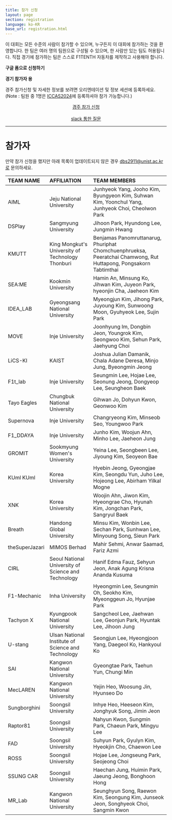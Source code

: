 ```yaml
---
title: 참가 신청
layout: page
section: registration
language: ko-KR
base_url: registration.html
---
```


이 대회는 모든 수준의 사람이 참가할 수 있으며,  누구든지 이 대회에 참가하는 것을 환영합니다. 한 팀은 여러 명의 팀원으로 구성될 수 있으며, 한 사람만 있는 팀도 허용됩니다.
직접 경기에 참가하는 팀은 스스로 F1TENTH 자동차를 제작하고 사용해야 합니다.


**구글 폼으로 신청하기**

<!-- ***4월 30일 오픈 예정*** -->

**경기 참가자 용**

경주 참가신청 및 자세한 정보를 보려면 오리엔테이션 및 정보 세션에 등록하세요.
(Note : 팀원 중 1명은 [ICCAS2024](https://2024.iccas.org/)에 등록하셔야 참가 가능합니다.)

<center class="actions">
	<a href="https://docs.google.com/forms/d/e/1FAIpQLSc8hK-SnthwWaVjcNTqFdi9nbaxAi6ImTIuK7bMWi-5cbc5zw/viewform?usp=sf_link" class="button">경주 참가 신청</a>
</center>

<br>

<center class="actions">
	<a href="https://join.slack.com/t/f1tenthkoreab-m4i3495/shared_invite/zt-2qqvtmboh-nLfEQWJcoE9pUdybidyqcw" class="button">slack 통한 질문</a>
</center>

<!-- **일반 참가자 용**

경주 관람신청 및 자세한 정보를 보려면 오리엔테이션 및 정보 세션에 등록하세요.

<center class="actions">
	<a href="https://docs.google.com/forms/d/e/1FAIpQLSf5aheoenohT5te_PutaAnLSBmPwK3EKB7EVOtFLEEu3Jk1gQ/viewform?usp=sf_link" class="button">일반 참가 신청</a>
</center> -->


---
<!-- <center class="actions">
	<a href="../ko/participants.html" class="button">참가 현황</a>
</center>
 -->

# 참가자

만약 참가 신청을 했지만 아래 목록이 업데이트되지 않은 경우 dbs2911@unist.ac.kr로 문의하세요.

| TEAM NAME | AFFILIATION | TEAM MEMBERS |
|:---|:---|:---|
|AIML|Jeju National University|Junhyeok Yang, Jooho Kim, Byungyeon Kim, Suhwan Kim, Yoonchul Yang, Junhyeok Choi, Cheolwon Park|
|DSPlay|Sangmyung University|Jihoon Park, Hyundong Lee, Jungmin Hwang|
|KMUTT|King Mongkut's University of Technology Thonburi|Benjamas Panomruttanarug, Phuriphat Chomchuenphrueksa, Peeratchai Chamwong, Rut Huttapong, Pongsakorn Tabtimthai|
|SEA:ME|Kookmin University|Hamin An, Minsung Ko, Jihwan Kim, Juyeon Park, hyeonjin Cha, Jaeheon Kim|
|IDEA_LAB|Gyeongsang National University|Myeongjun Kim, Jihong Park, Juyoung Kim, Sunwoong Moon, Gyuhyeok Lee, Sujin Park|
|MOVE|Inje University|Joonhyung Im, Dongbin Jeon, Youngrok Kim, Seongwoo Kim, Sehun Park, Jaehyung Choi|
|LiCS-KI|KAIST|Joshua Julian Damanik, Chala Adane Deresa, Minjo Jung, Byeongmin Jeong|
|F1t_lab|Inje University|Seungmin Lee, Hojae Lee, Seonung Jeong, Dongyeop Lee, Seungheon Baek|
|Tayo Eagles|Chungbuk National University|Gihwan Jo, Dohyun Kwon, Geonwoo Kim|
|Supernova|Inje University|Changryeong Kim, Minseob Seo, Youngwoo Park|
|F1_DDAYA|Inje University|Junho Kim, Woojun Ahn, Minho Lee, Jaeheon Jung|
|GROMIT|Sookmyung Women's University|Yeina Lee, Seongbeen Lee, Jiyoung Kim, Seoyeon Bae|
|KUml KUml|Korea University|Hyebin Jeong, Gyeongjae Kim, Seongdu Yun, Juho Lee, Hojeong Lee, Abirham Yilkal Mogne|
|XNK|Korea University|Woojin Ahn, Jiwon Kim, Hyeongrae Cho, Hyunah Kim, Jongchan Park, Sangryul Baek|
|Breath|Handong Global University|Minsu Kim, Wonbin Lee, Sechan Park, Sunhwan Lee,  Minyoung Song, Sieun Park|
|theSuperJazari|MIMOS Berhad|Mahir Sehmi, Anwar Saamad, Fariz Azmi|
|CIRL|Seoul National University of Science and Technology|Hanif Edma Fauz, Sehyun Jeon, Anak Agung Krisna Ananda Kusuma|
|F1-Mechanic|Inha University|Hyeongmin Lee, Seungmin Oh, Seokho Kim, Myeonggeun Jo, Hyunjae Park|
|Tachyon X|Kyungpook National University|Sangcheol Lee, Jaehwan Lee, Geonjun Park, Hyuntak Lee, Jihoon Jung|
|U-stang|Ulsan National Institute of Science and Technology|Seongjun Lee, Hyeongjoon Yang, Daegeol Ko, Hankyoul Ko|
|SAI|Kangwon National University|Gyeongtae Park, Taehun Yun, Chungi Min|
|MecLAREN|Kangwon National University|Yejin Heo, Woosung Jin, Hyunseo Do|
|Sungborghini|Soongsil University|Inhye Heo, Heeseon Kim, Jonghyuk Song, Jimin Jeon|
|Raptor81|Soongsil University|Nahyun Kwon, Sungmin Park, Chaeun Park, Mingyu Lee|
|FAD|Soongsil University|Suhyun Park, Gyulyn Kim, Hyeokjin Cho, Chaewon Lee|
|ROSS|Soongsil University|Hojae Lee, Jongseung Park, Seojeong Choi|
|SSUNG CAR|Soongsil University|Haechan Jung, Huimin Park, Jaeung Jeong, Bonghoon Hong|
|MR_Lab|Kangwon National University|Seunghyun Song, Raewon Kim, Seongung Kim, Junseok Jeon, Songhyeok Choi, Sangmin Kwon|

<!-- | Black Crane | 인제대학교 | 김성준, 이호재, 정선용 |
| Tayo Eagles | 충북대학교 | 김건우, 김택림, 권도현 |
| KMUTT | King Mongkut's University of Technology Thonburi | Benjamas Panomruttanarug, Jirat Lapsittiwong |
| ICHTHUS | 숭실대학교 | 정진섭, 강세륜, 임현규 |
| ICHTHUS2 | 숭실대학교 | 김민, 김병지, 전민혁 |
| HMCar | 울산과학기술원 | 김광록, 강경태, 류정상, 이윤호 |
| TigerOx | 경북대학교 | 박수용, 최윤도, 정세빈, 김현정, 이찬혁 |
| Gudakdary | 중앙대학교 | 변관균, 서지원, 이호진, 이은지, 임종건 |
| INHARobo | 인하대학교 | 장동민, 송승준, 김민교 |
| AART | 금오공과대학교 | 장인식, 김유진, 이현철, Saugat Shahi, Louise Tan |
| SAI | 강원대학교 | 이영우, 고강호, 윤태훈, 김수아 |
| CML | 고려대학교 | 백상률, 김우중, 김지원, 조형래, 모지환 |
| AGA-CML | 고려대학교 | 김현아, 남가람, 신수빈, 조수린, 오민택 |
| BTS | 숭실대학교 | 권영훈, 김성윤, 김수민 |
| SSUWOONG | 숭실대학교 | 박준영, 반세현, 이민우, 이준호 |
| ATP | 인제대학교 | 류지홍, 김희철, 서지우, 서석원 |
| MOVE | 인제대학교 | 차건민, 박세훈, 김성우, 김민준 |
| QueenCar | 경상국립대학교 | 조민아, 이주호, 이호윤, 조수민, 김룡학, 손성진 |
| Breath | 한동대학교 | 이원빈, 박세찬, 이선환 |
| IDEA_LAB | 경상국립대학교 | 김명준, 김영훈, 박지홍, 문선웅 |
| ENERNET | National Taipei University of Technology  | Shangyen Lee, Shangtse Lee |
| GROMIT | 숙명여자대학교  | 정보인, 김경은, 류연지, 이성빈, 조영서 |
| DSPlay | 상명대학교 | 김희원, 이우진, 박지훈, 목경민 |
| CIRL | 서울대학교 | Abdul Aris Umar, Fikih Muhammad, Anak Agung Krisna Ananda Kusuma, 박관우, 김정수 |
| DDRX | Zhejiang University | Lei Xie, Cheng Hu, Wangjia Weng, Zhouheng Li, Haoyang He, Hongxu Chen | 
| Drunken Driving | 인천대학교 | 안대용, 정철민, 이화수, 김경현 |
| Paragon | 인천대학교 | 배문규, 김태헌, 이승민, 박규철 | 
| 끝나고족발 | 동아대학교 | 박보정, 김승환, 문서영, 정재영 |
| 모멘텀 | 동아대학교 | 박동훈, 정희철, 김종우, 박영준 |
| Yonam_Mobility | 연암공과대학교 | 이승욱, 신지섭, 심영진, 이준혁, 기재현 |
| Yonam | 연암공과대학교 | 권준서, 김현준, 나형도, 박승원, 이차원 |  -->

